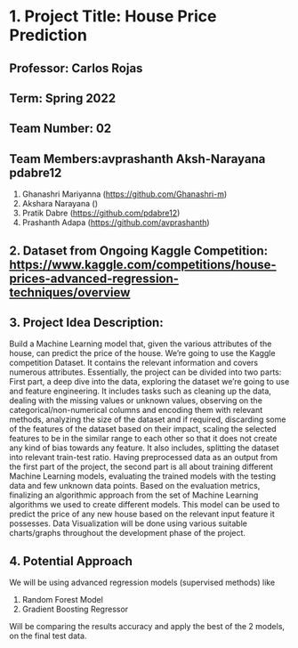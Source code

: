 # 1. Project Title: House Price Prediction

## Professor: Carlos Rojas

## Term: Spring 2022

## Team Number: 02

## Team Members:avprashanth Aksh-Narayana pdabre12

1. Ghanashri Mariyanna (https://github.com/Ghanashri-m) <br />
2. Akshara Narayana () <br />
3. Pratik Dabre (https://github.com/pdabre12) <br />
4. Prashanth Adapa (https://github.com/avprashanth) <br />

## 2. Dataset from Ongoing Kaggle Competition: https://www.kaggle.com/competitions/house-prices-advanced-regression-techniques/overview

## 3. Project Idea Description:

Build a Machine Learning model that, given the various attributes of the house, can predict the price of the house. We’re going to use the Kaggle competition Dataset. It contains the relevant information and covers numerous attributes.
Essentially, the project can be divided into two parts: First part, a deep dive into the data, exploring the dataset we’re going to use and feature engineering. It includes tasks such as cleaning up the data, dealing with the missing values or unknown values, observing on the categorical/non-numerical columns and encoding them with relevant methods, analyzing the size of the dataset and if required, discarding some of the features of the dataset based on their impact, scaling the selected features to be in the similar range to each other so that it does not create any kind of bias towards any feature. It also includes, splitting the dataset into relevant train-test ratio. Having preprocessed data as an output from the first part of the project, the second part is all about training different Machine Learning models, evaluating the trained models with the testing data and few unknown data points. Based on the evaluation metrics, finalizing an algorithmic approach from the set of Machine Learning algorithms we used to create different models. This model can be used to predict the price of any new house based on the relevant input feature it possesses. Data Visualization will be done using various suitable charts/graphs throughout the development phase of the project.

## 4. Potential Approach

We will be using advanced regression models (supervised methods) like <br />

1. Random Forest Model
2. Gradient Boosting Regressor

Will be comparing the results accuracy and apply the best of the 2 models, on the final test data.



